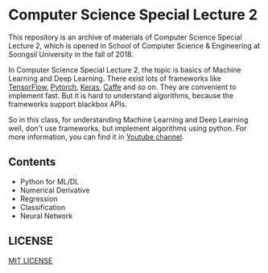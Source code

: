 # Computer Science Special Lecture 2

This repository is an archive of materials of Computer Science Special Lecture 2, which is opened in School of Computer Science & Engineering at Soongsil University in the fall of 2018.

In Computer Science Special Lecture 2, the topic is basics of Machine Learning and Deep Learning. There exist lots of frameworks like [TensorFlow](https://github.com/tensorflow), [Pytorch](https://github.com/pytorch), [Keras](https://github.com/keras-team), [Caffe](https://github.com/BVLC/caffe) and so on. They are convenient to implement fast. But it is hard to understand algorithms, because the frameworks support blackbox APIs.

So in this class, for understanding Machine Learning and Deep Learning well, don't use frameworks, but implement algorithms using python. For more information, you can find it in [Youtube channel](https://www.youtube.com/channel/UCZAkjFAaT9gZk-nol6EIX9w).

## Contents

* Python for ML/DL
* Numerical Derivative
* Regression
* Classification
* Neural Network

## LICENSE

[MIT LICENSE](LICENSE)
